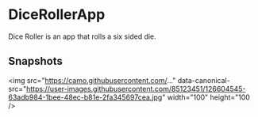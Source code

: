 # DiceRollerApp
Dice Roller is an app that rolls a six sided die.

## Snapshots
<img src="https://camo.githubusercontent.com/..." data-canonical-src="https://user-images.githubusercontent.com/85123451/126604545-63adb984-1bee-48ec-b81e-2fa345697cea.jpg" width="100" height="100 />
                                                                                                

